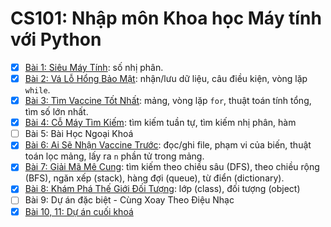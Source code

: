 # CS101: Nhập môn Khoa học Máy tính với Python

- [x] [Bài 1: Siêu Máy Tính](Lesson01.md): số nhị phân.
- [x] [Bài 2: Vá Lỗ Hổng Bảo Mật](Lesson02.md): nhận/lưu dữ liệu, câu điều kiện, vòng lặp `while`.
- [x] [Bài 3: Tìm Vaccine Tốt Nhất](Lesson03.md): mảng, vòng lặp `for`, thuật toán tính tổng, tìm số lớn nhất.
- [x] [Bài 4: Cỗ Máy Tìm Kiếm](Lesson04.md): tìm kiếm tuần tự, tìm kiếm nhị phân, hàm
- [ ] Bài 5: Bài Học Ngoại Khoá
- [x] [Bài 6: Ai Sẽ Nhận Vaccine Trước](Lesson06.md): đọc/ghi file, phạm vi của biến, thuật toán lọc mảng, lấy ra `n` phần tử trong mảng.
- [x] [Bài 7: Giải Mã Mê Cung](Lesson07.md): tìm kiếm theo chiều sâu (DFS), theo chiều rộng (BFS), ngăn xếp (stack), hàng đợi (queue), từ điển (dictionary).
- [x] [Bài 8: Khám Phá Thế Giới Đối Tượng](Lesson08.md): lớp (class), đối tượng (object)
- [ ] Bài 9: Dự án đặc biệt - Cùng Xoay Theo Điệu Nhạc
- [x] [Bài 10, 11: Dự án cuối khoá](Lesson10.md)